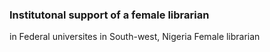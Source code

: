 ### Institutonal support of a female librarian 

in Federal universites in South-west, Nigeria
Female librarian

